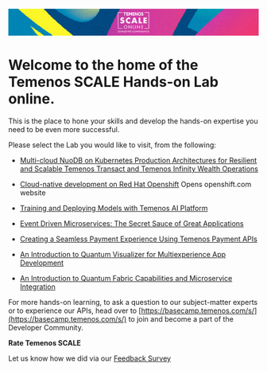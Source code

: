 ![image](/Banner-HOL-generic.jpg)

# Welcome to the home of the Temenos SCALE Hands-on Lab online. 

This is the place to hone your skills and develop the hands-on expertise you need to be even more successful.

Please select the Lab you would like to visit, from the following:

- [Multi-cloud NuoDB on Kubernetes Production Architectures for Resilient and Scalable Temenos Transact and Temenos Infinity Wealth Operations](https://github.com/temenos/SCALE2020/tree/main/Multi-cloud%20NuoDB%20on%20Kubernetes%20Production%20Architectures%20for%20Resilient%20and%20Scalable%20Temenos%20Transact%20and%20Temenos%20Infinity%20Wealth%20Operations)

- [Cloud-native development on Red Hat Openshift](https://learn.openshift.com/?sc_cid=7013a00000267bsAAA) Opens openshift.com website

- [Training and Deploying Models with Temenos AI Platform](https://github.com/temenos/SCALE2020/tree/main/Training%20and%20Deploying%20Models%20with%20Temenos%20AI%20Platform)

- [Event Driven Microservices: The Secret Sauce of Great Applications](main/Event%20Driven%20Microservices%20The%20Secret%20Sauce%20of%20Great%20Applications!)

- [Creating a Seamless Payment Experience Using Temenos Payment APIs](https://github.com/temenos/SCALE2020/tree/main/Creating%20a%20Seamless%20Payment%20Experience%20Using%20Temenos%20Payment%20APIs)

- [An Introduction to Quantum Visualizer for Multiexperience App Development](https://github.com/temenos/SCALE2020/tree/main/An%20Introduction%20to%20Quantum%20Visualizer%20for%20Multiexperience%20App%20Development)

- [An Introduction to Quantum Fabric Capabilities and Microservice Integration](https://github.com/temenos/SCALE2020/tree/main/An%20Introduction%20to%20Quantum%20Fabric%20Capabilities%20and%20Microservice%20Integration)

For more hands-on learning, to ask a question to our subject-matter experts or to experience our APIs, head over to [https://basecamp.temenos.com/s/](https://basecamp.temenos.com/s/) to join and become a part of the Developer Community. 

**Rate Temenos SCALE**

Let us know how we did via our [Feedback Survey]()
